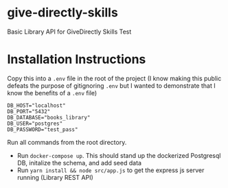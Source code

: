 # give-directly-skills
Basic Library API for GiveDirectly Skills Test

# Installation Instructions
Copy this into a `.env` file in the root of the project (I know making this public defeats the purpose of gitignoring `.env` but I wanted to demonstrate that I know the benefits of a `.env` file)

```
DB_HOST="localhost"
DB_PORT="5432"
DB_DATABASE="books_library"
DB_USER="postgres"
DB_PASSWORD="test_pass"
```

Run all commands from the root directory.
- Run `docker-compose up`. This should stand up the dockerized Postgresql DB, initalize the schema, and add seed data
- Run `yarn install && node src/app.js` to get the express js server running (Library REST API)
